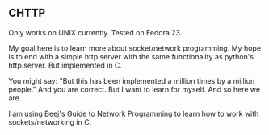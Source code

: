 ## CHTTP

Only works on UNIX currently. Tested on Fedora 23.

My goal here is to learn more about socket/network programming. My hope is to end with a simple http server with the same functionality as python's http.server. But implemented in C.

You might say: "But  this has been implemented a million times by a million people." And you are correct. But I want to learn for myself. And so here we are.

I am using Beej's Guide to Network Programming to learn how to work with sockets/networking in C.

